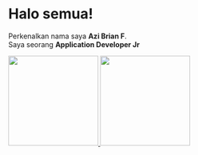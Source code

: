# Halo semua!

Perkenalkan nama saya **Azi Brian F**.\
Saya seorang **Application Developer Jr**

<p align="left">
  <a href="https://github.com/azibrian123">
    <img height="180em" src="https://github-readme-stats-eight-theta.vercel.app/api?username=azibrian123&show_icons=true&theme=algolia&include_all_commits=true&count_private=true"/>
    <img height="180em" src="https://github-readme-stats-eight-theta.vercel.app/api/top-langs/?username=azibrian123&layout=compact&langs_count=8&theme=algolia"/>
    </a>
  </p>

<!--
**azibrian123/azibrian123** is a ✨ _special_ ✨ repository because its `README.md` (this file) appears on your GitHub profile.

Here are some ideas to get you started:

- 🔭 I’m currently working on ...
- 🌱 I’m currently learning ...
- 👯 I’m looking to collaborate on ...
- 🤔 I’m looking for help with ...
- 💬 Ask me about ...
- 📫 How to reach me: ...
- 😄 Pronouns: ...
- ⚡ Fun fact: ...
-->
